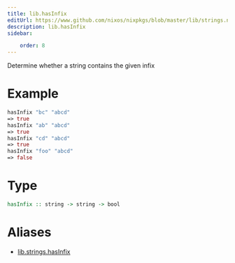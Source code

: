 ```yaml
---
title: lib.hasInfix
editUrl: https://www.github.com/nixos/nixpkgs/blob/master/lib/strings.nix#L449C14
description: lib.hasInfix
sidebar:

    order: 8
---
```


Determine whether a string contains the given infix

# Example

```nix
hasInfix "bc" "abcd"
=> true
hasInfix "ab" "abcd"
=> true
hasInfix "cd" "abcd"
=> true
hasInfix "foo" "abcd"
=> false
```

# Type

```haskell
hasInfix :: string -> string -> bool
```


# Aliases

- [lib.strings.hasInfix](/reference/libstrings.hasInfix)



